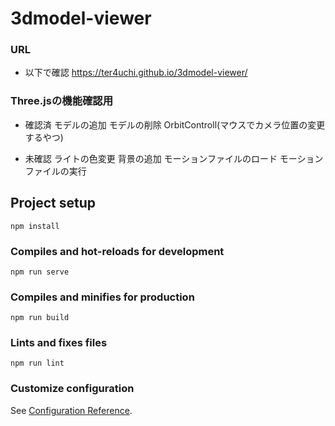 # 3dmodel-viewer

### URL
- 以下で確認
https://ter4uchi.github.io/3dmodel-viewer/

### Three.jsの機能確認用
- 確認済
モデルの追加
モデルの削除
OrbitControll(マウスでカメラ位置の変更するやつ)

- 未確認
ライトの色変更
背景の追加
モーションファイルのロード
モーションファイルの実行


## Project setup
```
npm install
```

### Compiles and hot-reloads for development
```
npm run serve
```

### Compiles and minifies for production
```
npm run build
```

### Lints and fixes files
```
npm run lint
```

### Customize configuration
See [Configuration Reference](https://cli.vuejs.org/config/).
